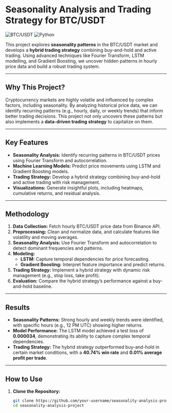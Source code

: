 # Seasonality Analysis and Trading Strategy for BTC/USDT

![BTC/USDT](https://img.shields.io/badge/Cryptocurrency-BTC/USDT-blue) 
![Python](https://img.shields.io/badge/Python-3.8%2B-green) 

This project explores **seasonality patterns** in the BTC/USDT market and develops a **hybrid trading strategy** combining buy-and-hold and active trading. Using advanced techniques like Fourier Transform, LSTM modelling, and Gradient Boosting, we uncover hidden patterns in hourly price data and build a robust trading system.

---

## **Why This Project?**

Cryptocurrency markets are highly volatile and influenced by complex factors, including seasonality. By analyzing historical price data, we can identify recurring patterns (e.g., hourly, daily, or weekly trends) that inform better trading decisions. This project not only uncovers these patterns but also implements a **data-driven trading strategy** to capitalize on them.

---

## **Key Features**

- **Seasonality Analysis:** Identify recurring patterns in BTC/USDT prices using Fourier Transform and autocorrelation.
- **Machine Learning Models:** Predict price movements using LSTM and Gradient Boosting models.
- **Trading Strategy:** Develop a hybrid strategy combining buy-and-hold and active trading with risk management.
- **Visualizations:** Generate insightful plots, including heatmaps, cumulative returns, and residual analysis.

---

## **Methodology**

1. **Data Collection:** Fetch hourly BTC/USDT price data from Binance API.
2. **Preprocessing:** Clean and normalize data, and calculate features like volatility and moving averages.
3. **Seasonality Analysis:** Use Fourier Transform and autocorrelation to detect dominant frequencies and patterns.
4. **Modeling:**
   - **LSTM:** Capture temporal dependencies for price forecasting.
   - **Gradient Boosting:** Interpret feature importance and predict returns.
5. **Trading Strategy:** Implement a hybrid strategy with dynamic risk management (e.g., stop loss, take profit).
6. **Evaluation:** Compare the hybrid strategy’s performance against a buy-and-hold baseline.

---

## **Results**

- **Seasonality Patterns:** Strong hourly and weekly trends were identified, with specific hours (e.g., 12 PM UTC) showing higher returns.
- **Model Performance:** The LSTM model achieved a test loss of **0.000034**, demonstrating its ability to capture complex temporal dependencies.
- **Trading Strategy:** The hybrid strategy outperformed buy-and-hold in certain market conditions, with a **40.74% win rate** and **0.01% average profit per trade**.

---

## **How to Use**

1. **Clone the Repository:**
   ```bash
   git clone https://github.com/your-username/seasonality-analysis-project.git
   cd seasonality-analysis-project
